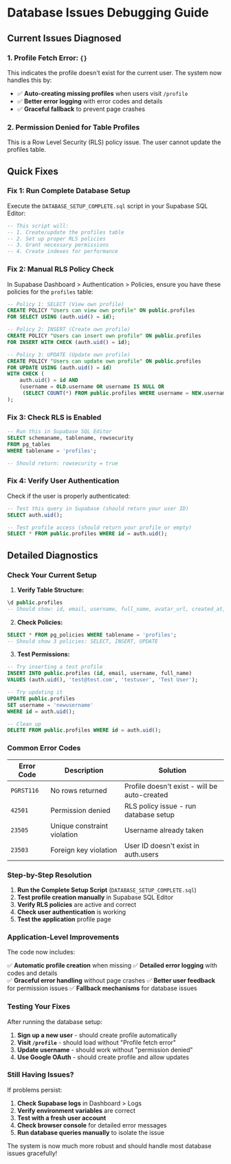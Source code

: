 # Database Issues Debugging Guide

## Current Issues Diagnosed

### 1. Profile Fetch Error: `{}`
This indicates the profile doesn't exist for the current user. The system now handles this by:
- ✅ **Auto-creating missing profiles** when users visit `/profile`
- ✅ **Better error logging** with error codes and details
- ✅ **Graceful fallback** to prevent page crashes

### 2. Permission Denied for Table Profiles
This is a Row Level Security (RLS) policy issue. The user cannot update the profiles table.

## Quick Fixes

### Fix 1: Run Complete Database Setup
Execute the `DATABASE_SETUP_COMPLETE.sql` script in your Supabase SQL Editor:

```sql
-- This script will:
-- 1. Create/update the profiles table
-- 2. Set up proper RLS policies
-- 3. Grant necessary permissions
-- 4. Create indexes for performance
```

### Fix 2: Manual RLS Policy Check
In Supabase Dashboard > Authentication > Policies, ensure you have these policies for the `profiles` table:

```sql
-- Policy 1: SELECT (View own profile)
CREATE POLICY "Users can view own profile" ON public.profiles
FOR SELECT USING (auth.uid() = id);

-- Policy 2: INSERT (Create own profile)
CREATE POLICY "Users can insert own profile" ON public.profiles
FOR INSERT WITH CHECK (auth.uid() = id);

-- Policy 3: UPDATE (Update own profile)
CREATE POLICY "Users can update own profile" ON public.profiles
FOR UPDATE USING (auth.uid() = id) 
WITH CHECK (
    auth.uid() = id AND 
    (username = OLD.username OR username IS NULL OR 
     (SELECT COUNT(*) FROM public.profiles WHERE username = NEW.username AND id != NEW.id) = 0)
);
```

### Fix 3: Check RLS is Enabled
```sql
-- Run this in Supabase SQL Editor
SELECT schemaname, tablename, rowsecurity 
FROM pg_tables 
WHERE tablename = 'profiles';

-- Should return: rowsecurity = true
```

### Fix 4: Verify User Authentication
Check if the user is properly authenticated:

```sql
-- Test this query in Supabase (should return your user ID)
SELECT auth.uid();

-- Test profile access (should return your profile or empty)
SELECT * FROM public.profiles WHERE id = auth.uid();
```

## Detailed Diagnostics

### Check Your Current Setup

1. **Verify Table Structure:**
```sql
\d public.profiles
-- Should show: id, email, username, full_name, avatar_url, created_at, updated_at
```

2. **Check Policies:**
```sql
SELECT * FROM pg_policies WHERE tablename = 'profiles';
-- Should show 3 policies: SELECT, INSERT, UPDATE
```

3. **Test Permissions:**
```sql
-- Try inserting a test profile
INSERT INTO public.profiles (id, email, username, full_name) 
VALUES (auth.uid(), 'test@test.com', 'testuser', 'Test User');

-- Try updating it
UPDATE public.profiles 
SET username = 'newusername' 
WHERE id = auth.uid();

-- Clean up
DELETE FROM public.profiles WHERE id = auth.uid();
```

### Common Error Codes

| Error Code | Description | Solution |
|------------|-------------|----------|
| `PGRST116` | No rows returned | Profile doesn't exist - will be auto-created |
| `42501` | Permission denied | RLS policy issue - run database setup |
| `23505` | Unique constraint violation | Username already taken |
| `23503` | Foreign key violation | User ID doesn't exist in auth.users |

### Step-by-Step Resolution

1. **Run the Complete Setup Script** (`DATABASE_SETUP_COMPLETE.sql`)
2. **Test profile creation manually** in Supabase SQL Editor
3. **Verify RLS policies** are active and correct
4. **Check user authentication** is working
5. **Test the application** profile page

### Application-Level Improvements

The code now includes:

✅ **Automatic profile creation** when missing
✅ **Detailed error logging** with codes and details  
✅ **Graceful error handling** without page crashes
✅ **Better user feedback** for permission issues
✅ **Fallback mechanisms** for database issues

### Testing Your Fixes

After running the database setup:

1. **Sign up a new user** - should create profile automatically
2. **Visit `/profile`** - should load without "Profile fetch error"
3. **Update username** - should work without "permission denied"
4. **Use Google OAuth** - should create profile and allow updates

### Still Having Issues?

If problems persist:

1. **Check Supabase logs** in Dashboard > Logs
2. **Verify environment variables** are correct
3. **Test with a fresh user account** 
4. **Check browser console** for detailed error messages
5. **Run database queries manually** to isolate the issue

The system is now much more robust and should handle most database issues gracefully!
